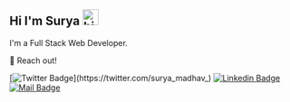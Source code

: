 ## Hi I'm Surya <img src="https://user-images.githubusercontent.com/1303154/88677602-1635ba80-d120-11ea-84d8-d263ba5fc3c0.gif" width="28px" alt="hi">

I'm  a Full Stack Web Developer.

💌 Reach out!

[![Twitter Badge](https://img.shields.io/badge/-@Surya-1ca0f1?style=flat&labelColor=1ca0f1&logo=twitter&logoColor=white&link=https://twitter.com/surya_madhav_)](https://twitter.com/surya_madhav_) [![Linkedin Badge](https://img.shields.io/badge/-Surya-0e76a8?style=flat&labelColor=0e76a8&logo=linkedin&logoColor=white)](https://www.linkedin.com/in/sai-surya-madhav-53498614b/) [![Mail Badge](https://img.shields.io/badge/-Surya-c0392b?style=flat&labelColor=c0392b&logo=gmail&logoColor=white)](mailto:rebbapragada.s@northeastern.edu)

<!-- #### Top Technologies -->

<!-- TODO: Make technologies links takes you to repositories -->

